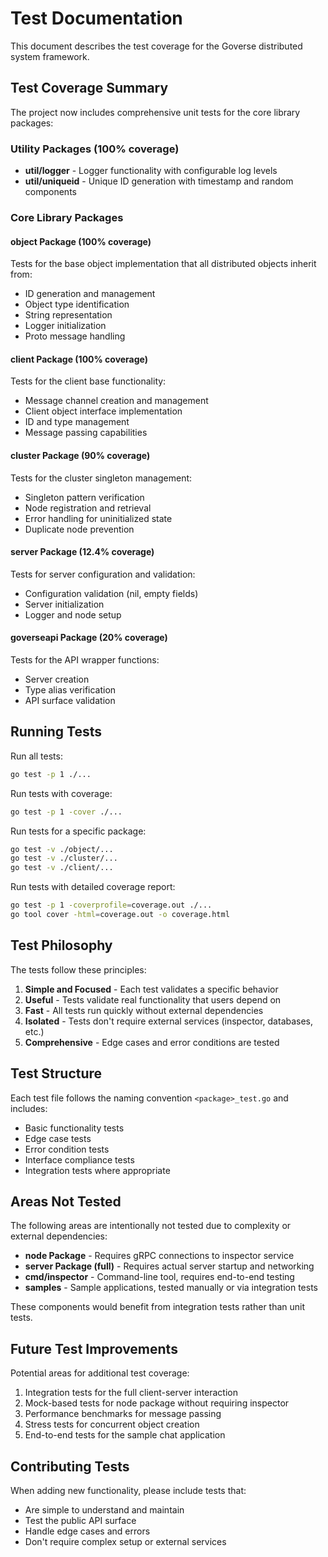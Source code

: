 # Test Documentation

This document describes the test coverage for the Goverse distributed system framework.

## Test Coverage Summary

The project now includes comprehensive unit tests for the core library packages:

### Utility Packages (100% coverage)
- **util/logger** - Logger functionality with configurable log levels
- **util/uniqueid** - Unique ID generation with timestamp and random components

### Core Library Packages

#### object Package (100% coverage)
Tests for the base object implementation that all distributed objects inherit from:
- ID generation and management
- Object type identification
- String representation
- Logger initialization
- Proto message handling

#### client Package (100% coverage)
Tests for the client base functionality:
- Message channel creation and management
- Client object interface implementation
- ID and type management
- Message passing capabilities

#### cluster Package (90% coverage)
Tests for the cluster singleton management:
- Singleton pattern verification
- Node registration and retrieval
- Error handling for uninitialized state
- Duplicate node prevention

#### server Package (12.4% coverage)
Tests for server configuration and validation:
- Configuration validation (nil, empty fields)
- Server initialization
- Logger and node setup

#### goverseapi Package (20% coverage)
Tests for the API wrapper functions:
- Server creation
- Type alias verification
- API surface validation

## Running Tests

Run all tests:
```bash
go test -p 1 ./...
```

Run tests with coverage:
```bash
go test -p 1 -cover ./...
```

Run tests for a specific package:
```bash
go test -v ./object/...
go test -v ./cluster/...
go test -v ./client/...
```

Run tests with detailed coverage report:
```bash
go test -p 1 -coverprofile=coverage.out ./...
go tool cover -html=coverage.out -o coverage.html
```

## Test Philosophy

The tests follow these principles:
1. **Simple and Focused** - Each test validates a specific behavior
2. **Useful** - Tests validate real functionality that users depend on
3. **Fast** - All tests run quickly without external dependencies
4. **Isolated** - Tests don't require external services (inspector, databases, etc.)
5. **Comprehensive** - Edge cases and error conditions are tested

## Test Structure

Each test file follows the naming convention `<package>_test.go` and includes:
- Basic functionality tests
- Edge case tests
- Error condition tests
- Interface compliance tests
- Integration tests where appropriate

## Areas Not Tested

The following areas are intentionally not tested due to complexity or external dependencies:
- **node Package** - Requires gRPC connections to inspector service
- **server Package (full)** - Requires actual server startup and networking
- **cmd/inspector** - Command-line tool, requires end-to-end testing
- **samples** - Sample applications, tested manually or via integration tests

These components would benefit from integration tests rather than unit tests.

## Future Test Improvements

Potential areas for additional test coverage:
1. Integration tests for the full client-server interaction
2. Mock-based tests for node package without requiring inspector
3. Performance benchmarks for message passing
4. Stress tests for concurrent object creation
5. End-to-end tests for the sample chat application

## Contributing Tests

When adding new functionality, please include tests that:
- Are simple to understand and maintain
- Test the public API surface
- Handle edge cases and errors
- Don't require complex setup or external services
